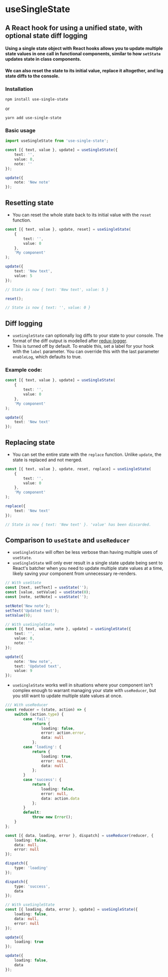 # useSingleState

## A React hook for using a unified state, with optional state diff logging

#### Using a single state object with React hooks allows you to update multiple state values in one call in functional components, similar to how `setState` updates state in class components.

#### We can also reset the state to its initial value, replace it altogether, and log state diffs to the console.

### Installation

```
npm install use-single-state
```

or

```
yarn add use-single-state
```

### Basic usage

```typescript
import useSingleState from 'use-single-state';

const [{ text, value }, update] = useSingleState({
	text: '',
	value: 0,
	note: ''
});

update({
	note: 'New note'
});
```

## Resetting state

- You can reset the whole state back to its initial value with the `reset` function.

```typescript
const [{ text, value }, update, reset] = useSingleState(
	{
		text: '',
		value: 0
	},
	'My component'
);

update({
	text: 'New text',
	value: 5
});

// State is now { text: 'New text', value: 5 }

reset();

// State is now { text: '', value: 0 }
```

## Diff logging

- `useSingleState` can optionally log diffs to your state to your console. The format of the diff output is modelled after [redux-logger](https://github.com/LogRocket/redux-logger).
- This is turned off by default. To enable this, set a label for your hook with the `label` parameter. You can override this with the last parameter `enableLog`, which defaults to true.

### Example code:

```typescript
const [{ text, value }, update] = useSingleState(
	{
		text: '',
		value: 0
	},
	'My component'
);

update({
	text: 'New text'
});
```

## Replacing state

- You can set the entire state with the `replace` function. Unlike `update`, the state is replaced and not merged.

```typescript
const [{ text, value }, update, reset, replace] = useSingleState(
	{
		text: '',
		value: 0
	},
	'My component'
);

replace({
	text: 'New text'
});

// State is now { text: 'New text' }. 'value' has been discarded.
```

## Comparison to `useState` and `useReducer`

- `useSingleState` will often be less verbose than having multiple uses of `useState`.
- `useSingleState` will only ever result in a single state update being sent to React's batcher when you need to update multiple state values at a time, likely saving your component from unnecessary re-renders.

```typescript
// With useState
const [text, setText] = useState('');
const [value, setValue] = useState(0);
const [note, setNote] = useState('');

setNote('New note');
setText('Updated text');
setValue(9);

// With useSingleState
const [{ text, value, note }, update] = useSingleState({
	text: '',
	value: 0,
	note: ''
});

update({
	note: 'New note',
	text: 'Updated text',
	value: 9
});
```

- `useSingleState` works well in situations where your component isn't complex enough to warrant managing your state with `useReducer`, but you still want to update multiple state values at once.

```typescript
/// With useReducer
const reducer = (state, action) => {
	switch (action.type) {
		case 'fail':
			return {
				loading: false,
				error: action.error,
				data: null
			};
		case 'loading': {
			return {
				loading: true,
				error: null,
				data: null
			};
		}
		case 'success': {
			return {
				loading: false,
				error: null,
				data: action.data
			};
		}
		default:
			throw new Error();
	}
};

const [{ data, loading, error }, dispatch] = useReducer(reducer, {
	loading: false,
	data: null,
	error: null
});

dispatch({
	type: 'loading'
});

dispatch({
	type: 'success',
	data
});

// With useSingleState
const [{ loading, data, error }, update] = useSingleState({
	loading: false,
	data: null,
	error: null
});

update({
	loading: true
});

update({
	loading: false,
	data
});
```
